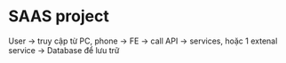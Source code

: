 ﻿# SAAS project

User -> truy cập từ PC, phone -> FE -> call API -> services, hoặc 1 extenal service -> Database để lưu trữ

